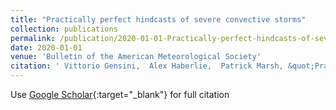 ```yaml
---
title: "Practically perfect hindcasts of severe convective storms"
collection: publications
permalink: /publication/2020-01-01-Practically-perfect-hindcasts-of-severe-convective-storms
date: 2020-01-01
venue: 'Bulletin of the American Meteorological Society'
citation: ' Vittorio Gensini,  Alex Haberlie,  Patrick Marsh, &quot;Practically perfect hindcasts of severe convective storms.&quot; Bulletin of the American Meteorological Society, 2020.'
---
```

Use [Google Scholar](https://scholar.google.com/scholar?q=Practically+perfect+hindcasts+of+severe+convective+storms){:target="_blank"} for full citation